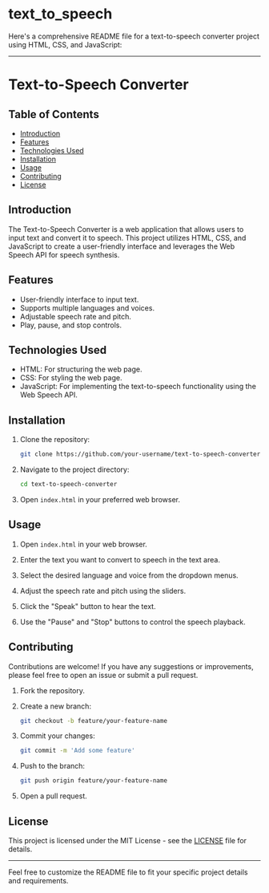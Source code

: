 # text_to_speech
Here's a comprehensive README file for a text-to-speech converter project using HTML, CSS, and JavaScript:

---

# Text-to-Speech Converter

## Table of Contents

- [Introduction](#introduction)
- [Features](#features)
- [Technologies Used](#technologies-used)
- [Installation](#installation)
- [Usage](#usage)
- [Contributing](#contributing)
- [License](#license)

## Introduction

The Text-to-Speech Converter is a web application that allows users to input text and convert it to speech. This project utilizes HTML, CSS, and JavaScript to create a user-friendly interface and leverages the Web Speech API for speech synthesis.

## Features

- User-friendly interface to input text.
- Supports multiple languages and voices.
- Adjustable speech rate and pitch.
- Play, pause, and stop controls.

## Technologies Used

- HTML: For structuring the web page.
- CSS: For styling the web page.
- JavaScript: For implementing the text-to-speech functionality using the Web Speech API.

## Installation

1. Clone the repository:
   ```bash
   git clone https://github.com/your-username/text-to-speech-converter.git
   ```

2. Navigate to the project directory:
   ```bash
   cd text-to-speech-converter
   ```

3. Open `index.html` in your preferred web browser.

## Usage

1. Open `index.html` in your web browser.

2. Enter the text you want to convert to speech in the text area.

3. Select the desired language and voice from the dropdown menus.

4. Adjust the speech rate and pitch using the sliders.

5. Click the "Speak" button to hear the text.

6. Use the "Pause" and "Stop" buttons to control the speech playback.

## Contributing

Contributions are welcome! If you have any suggestions or improvements, please feel free to open an issue or submit a pull request.

1. Fork the repository.

2. Create a new branch:
   ```bash
   git checkout -b feature/your-feature-name
   ```

3. Commit your changes:
   ```bash
   git commit -m 'Add some feature'
   ```

4. Push to the branch:
   ```bash
   git push origin feature/your-feature-name
   ```

5. Open a pull request.

## License

This project is licensed under the MIT License - see the [LICENSE](LICENSE) file for details.

---

Feel free to customize the README file to fit your specific project details and requirements.
